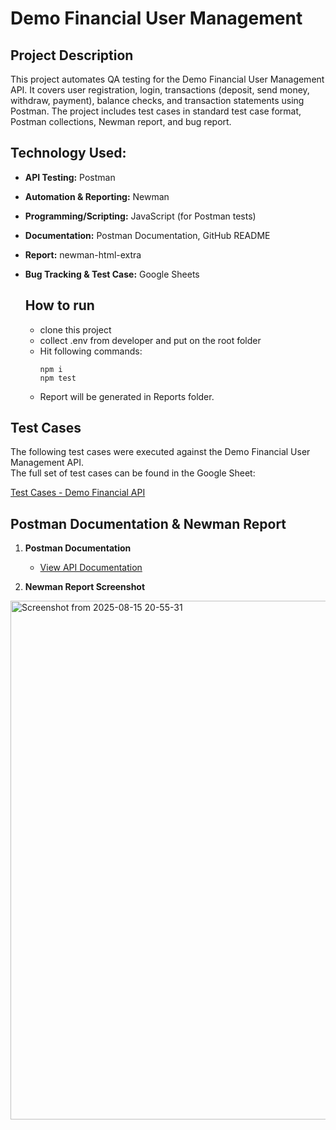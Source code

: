 # Demo Financial User Management

## Project Description

This project automates QA testing for the Demo Financial User Management API. 
It covers user registration, login, transactions (deposit, send money, withdraw, payment), 
balance checks, and transaction statements using Postman. The project includes 
test cases in standard test case format, Postman collections, Newman report, and bug report.


## Technology Used:

- **API Testing:** Postman  
- **Automation & Reporting:** Newman  
- **Programming/Scripting:** JavaScript (for Postman tests)
- **Documentation:** Postman Documentation, GitHub README  
- **Report:** newman-html-extra
- **Bug Tracking & Test Case:** Google Sheets  

  ## How to run
  - clone this project
  - collect .env from developer and put on the root folder
  - Hit following commands:
    ```
    npm i
    npm test
    ```
  - Report will be generated in Reports folder.

 ## Test Cases

The following test cases were executed against the Demo Financial User Management API.  
The full set of test cases can be found in the Google Sheet:

[Test Cases - Demo Financial API](https://docs.google.com/spreadsheets/d/1zXOrcCn2IoJhrmlVWMmxq79rWIxcdtWyKD6dGa7BH4w/edit?usp=sharing)


## Postman Documentation & Newman Report

1. **Postman Documentation**  
   - [View API Documentation](<paste-your-postman-doc-link-here>)

2. **Newman Report Screenshot**  
<img width="835" height="830" alt="Screenshot from 2025-08-15 20-55-31" src="https://github.com/user-attachments/assets/ca9844aa-5ff8-4fd3-8394-647e6d60505c" /> 



